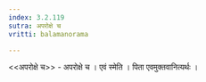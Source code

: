 ```yaml
---
index: 3.2.119
sutra: अपरोक्षे च
vritti: balamanorama

---
```

<<अपरोक्षे च>> - अपरोक्षे च । एवं स्मेति । पिता एवमुक्तवानित्यर्थः । 
